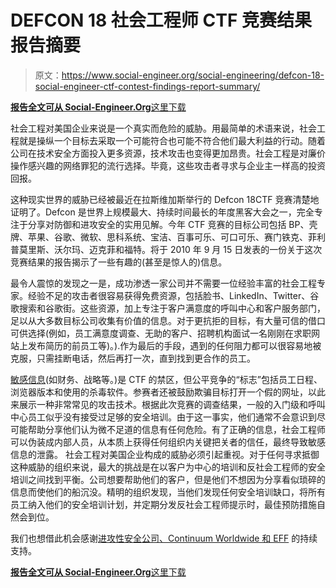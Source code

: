 # DEFCON 18 社会工程师 CTF 竞赛结果报告摘要

> 原文：<https://www.social-engineer.org/social-engineering/defcon-18-social-engineer-ctf-contest-findings-report-summary/>

[**报告全文可从 Social-Engineer.Org**这里下载](https://www.social-engineer.org/ctf/def-con-18-sectf-report/)

社会工程对美国企业来说是一个真实而危险的威胁。用最简单的术语来说，社会工程就是操纵一个目标去采取一个可能符合也可能不符合他们最大利益的行动。随着公司在技术安全方面投入更多资源，技术攻击也变得更加昂贵。社会工程是对廉价操作感兴趣的网络罪犯的流行选择。毕竟，这些攻击者寻求与企业主一样高的投资回报。

这种现实世界的威胁已经被最近在拉斯维加斯举行的 Defcon 18CTF 竞赛清楚地证明了。Defcon 是世界上规模最大、持续时间最长的年度黑客大会之一，完全专注于分享对防御和进攻安全的实用见解。今年 CTF 竞赛的目标公司包括 BP、壳牌、苹果、谷歌、微软、思科系统、宝洁、百事可乐、可口可乐、赛门铁克、菲利普莫里斯、沃尔玛、迈克菲和福特。将于 2010 年 9 月 15 日发表的一份关于这次竞赛结果的报告揭示了一些有趣的(甚至是惊人的)信息。

最令人震惊的发现之一是，成功渗透一家公司并不需要一位经验丰富的社会工程专家。经验不足的攻击者很容易获得免费资源，包括脸书、LinkedIn、Twitter、谷歌搜索和谷歌街。这些资源，加上专注于客户满意度的呼叫中心和客户服务部门，足以从大多数目标公司收集有价值的信息。对于更抗拒的目标，有大量可信的借口可供选择(例如，员工满意度调查、无助的客户、招聘机构面试一名刚刚在求职网站上发布简历的前员工等)。).作为最后的手段，遇到的任何阻力都可以很容易地被克服，只需挂断电话，然后再打一次，直到找到更合作的员工。

[敏感信息](https://www.social-engineer.org/social-engineering/the-social-engineering-ctf-how-strong-is-your-schmooze/)(如财务、战略等。)是 CTF 的禁区，但公平竞争的“标志”包括员工日程、浏览器版本和使用的杀毒软件。参赛者还被鼓励欺骗目标打开一个假的网址，以此来展示一种非常常见的攻击技术。根据此次竞赛的调查结果，一般的入门级和呼叫中心员工似乎没有接受过足够的安全培训。由于这一事实，他们通常不会意识到尽可能帮助分享他们认为微不足道的信息有任何危险。有了正确的信息，社会工程师可以伪装成内部人员，从本质上获得任何组织内关键把关者的信任，最终导致敏感信息的泄露。
 社会工程对美国企业构成的威胁必须引起重视。对于任何寻求抵御这种威胁的组织来说，最大的挑战是在以客户为中心的培训和反社会工程师的安全培训之间找到平衡。公司想要帮助他们的客户，但是他们不想因为分享看似琐碎的信息而使他们的船沉没。精明的组织发现，当他们发现任何安全培训缺口，将所有员工纳入他们的安全培训计划，并定期分发反社会工程师提示时，最佳预防措施自然会到位。

我们也想借此机会感谢[进攻性安全公司、Continuum Worldwide 和 EFF](https://www.social-engineer.org/sponsors/) 的持续支持。

[**报告全文可从 Social-Engineer.Org**这里下载](https://www.social-engineer.org/wp-content/uploads/2014/03/Social-Engineer_CTF_Report.pdf)
